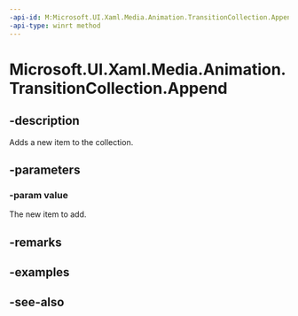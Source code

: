 ```yaml
---
-api-id: M:Microsoft.UI.Xaml.Media.Animation.TransitionCollection.Append(Microsoft.UI.Xaml.Media.Animation.Transition)
-api-type: winrt method
---
```


<!-- Method syntax
public void Append(Windows.UI.Xaml.Media.Animation.Transition value)
-->

# Microsoft.UI.Xaml.Media.Animation.TransitionCollection.Append

## -description
Adds a new item to the collection.

## -parameters
### -param value
The new item to add.

## -remarks

## -examples

## -see-also
